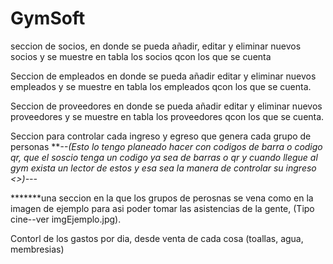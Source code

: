 # GymSoft 
seccion de socios,
en donde se pueda añadir, editar y eliminar nuevos socios
y se muestre en tabla los socios qcon los que se cuenta

Seccion de empleados
en donde se pueda añadir editar y eliminar nuevos empleados
y se muestre en tabla los empleados qcon los que se cuenta.

Seccion de proveedores
en donde se pueda añadir editar y eliminar nuevos proveedores
y se muestre en tabla los proveedores qcon los que se cuenta.


Seccion para controlar cada ingreso y egreso que genera cada
grupo de personas
***--(Esto lo tengo planeado hacer con codigos de barra o
codigo qr, que el soscio tenga un codigo ya sea de barras
o qr y cuando llegue al gym exista un lector de estos
y esa sea la manera de controlar su ingreso <<Asi mismo que
cuando este por vencerse o ya este vencido salga una
alerta>>)---*

*******una seccion en la que los grupos de perosnas se vena como en la imagen de ejemplo
para asi poder tomar las asistencias de la gente,
(Tipo cine--ver imgEjemplo.jpg).



Contorl de los gastos por dia, desde venta de cada cosa (toallas, agua, membresias)

